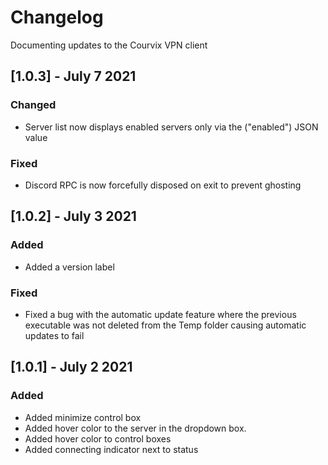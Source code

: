 # Changelog

Documenting updates to the Courvix VPN client

## [1.0.3] - July 7 2021

### Changed
- Server list now displays enabled servers only via the ("enabled") JSON value

### Fixed
- Discord RPC is now forcefully disposed on exit to prevent ghosting

## [1.0.2] - July 3 2021

### Added
- Added a version label 

### Fixed
- Fixed a bug with the automatic update feature where the previous executable was not deleted from the Temp folder causing automatic updates to fail

## [1.0.1] - July 2 2021
### Added
- Added minimize control box
- Added hover color to the server in the dropdown box.
- Added hover color to control boxes
- Added connecting indicator next to status
